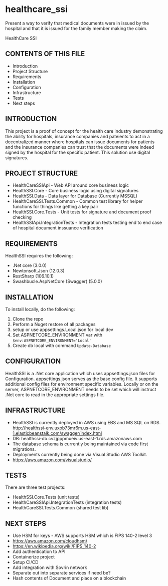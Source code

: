 # healthcare_ssi
 Present a way to verify that medical documents were in issued by the hospital and that it is issued for the family member making the claim. 

HealthCare SSI

CONTENTS OF THIS FILE
---------------------
   
 * Introduction
 * Project Structure
 * Requirements
 * Installation
 * Configuration
 * Infrastructure
 * Tests
 * Next steps

 INTRODUCTION
------------

This project is a proof of concept for the health care industry
demonstrating the ability for hospitals, insurance companies 
and pateients to act in a decentralized manner where hospitals
can issue documents for patients and the insurance companies 
can trust that the documents were indeed signed by the hospital
for the specific patient. This solution use digital signatures.

 PROJECT STRUCTURE
------------

* HealthCareSSIApi - Web API around core business logic
* HealthSSI.Core - Core business logic using digital signatures
* HealthSSI.Data - Data layer for Database (Currently MSSQL)
* HealthCareSSI.Tests.Common - Common test library for helper functions for things like getting a key pair
* HealthSSI.Core.Tests - Unit tests for signature and document proof checking
* HealthSSIApi.IntegrationTests - Integration tests testing end to end case of hospital document inssuance verification

 REQUIREMENTS
------------

HealthSSI requires the following:
* .Net core (3.0.0)
* Newtonsoft.Json (12.0.3)
* RestSharp (106.10.1)
* Swashbucle.AspNetCore (Swagger) (5.0.0)

 INSTALLATION
------------

To install locally, do the following:
1. Clone the repo
2. Perform a Nuget restore of all packages
3. setup or use appsettings.Local.json for local dev
4. Set ASPNETCORE_ENVIRONMENT var with `$env:ASPNETCORE_ENVIRONMENT='Local'`
5. Create db local with command `Update-Database`

 CONFIGURATION
------------

HealthSSI is a .Net core application which uses appsettings.json files
for Configuration. appsettings.json serves as the base config file. It 
supports additional config files for environment specific variables.
Locally or on the server, ASPNETCORE_ENVIRONMENT needs to be set 
which will instruct .Net core to read in the appropriate settings file.

 INFRASTRUCTURE
------------

* HealthSSI is currently deployed in AWS using EBS and MS SQL on RDS. http://healthssi-env.uxpb73mr6m.us-east-1.elasticbeanstalk.com/swagger/index.html
* DB: healthssi-db.cvzjpppmueiv.us-east-1.rds.amazonaws.com
* The database schema is currently being maintained via code first migrations.
* Deployments currently being done via Visual Studio AWS Toolkit.
* https://aws.amazon.com/visualstudio/

 TESTS
------------

There are three test projects: 
* HealthSSI.Core.Tests (unit tests)
* HealthCareSSIApi.IntegrationTests (integration tests)
* HealthCareSSI.Tests.Common (shared test lib)

 NEXT STEPS
------------

* Use HSM for keys - AWS supports HSM which is FIPS 140-2 level 3 
* https://aws.amazon.com/cloudhsm/ 
* https://en.wikipedia.org/wiki/FIPS_140-2
* Add authentication to API
* Containerize project
* Setup CI/CD
* Add integration with Sovrin network
* Separate out into separate services if need be?
* Hash contents of Document and place on a blockchain
